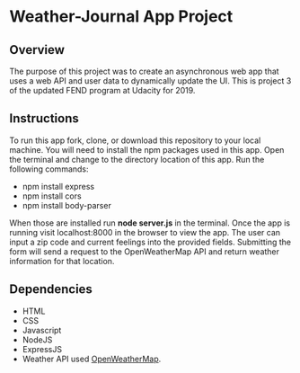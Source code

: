 # Weather-Journal App Project

## Overview

The purpose of this project was to create an asynchronous web app that uses a web API and user data to dynamically update the UI. This is project 3 of the updated FEND program at Udacity for 2019.

## Instructions

To run this app fork, clone, or download this repository to your local machine. You will need to install the npm packages used in this app. Open the terminal and change to the directory location of this app. Run the following commands:

* npm install express
* npm install cors
* npm install body-parser

When those are installed run **node server.js** in the terminal. Once the app is running visit localhost:8000 in the browser to view the app. The user can input a zip code and current feelings into the provided fields. Submitting the form will send a request to the OpenWeatherMap API and return weather information for that location.

## Dependencies

* HTML
* CSS
* Javascript
* NodeJS
* ExpressJS
* Weather API used [OpenWeatherMap](https://openweathermap.org/).
